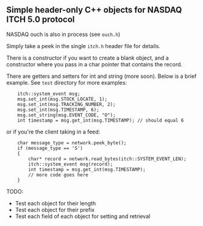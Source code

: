 ## Simple header-only C++ objects for NASDAQ ITCH 5.0 protocol

NASDAQ ouch is also in process (see `ouch.h`)

Simply take a peek in the single `itch.h` header file for details.

There is a constructor if you want to create a blank object, and a constructor where you pass in a char pointer
that contains the record.

There are getters and setters for int and string (more soon). Below is a brief example. See `test` directory
for more examples:

```
    itch::system_event msg;
    msg.set_int(msg.STOCK_LOCATE, 1);
    msg.set_int(msg.TRACKING_NUMBER, 2);
    msg.set_int(msg.TIMESTAMP, 6);
    msg.set_string(msg.EVENT_CODE, "O");
    int timestamp = msg.get_int(msg.TIMESTAMP); // should equal 6
```

or if you're the client taking in a feed:

```
    char message_type = network.peek_byte();
    if (message_type == 'S')
    {
        char* record = network.read_bytes(itch::SYSTEM_EVENT_LEN);
        itch::system_event msg(record);
        int timestamp = msg.get_int(msg.TIMESTAMP);
        // more code goes here
    }
```

TODO:
- Test each object for their length
- Test each object for their prefix
- Test each field of each object for setting and retrieval
